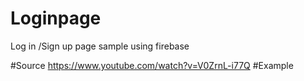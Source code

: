 # Loginpage
Log in /Sign up page sample using firebase

#Source
https://www.youtube.com/watch?v=V0ZrnL-i77Q
#Example
